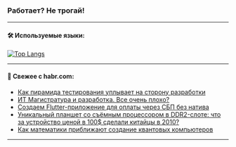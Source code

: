 ### Работает? Не трогай!

---
<!--
#### 🛠️ Technical stack:

![Java](https://img.shields.io/badge/Java-informational?logo=Oracle&style=flat&logoColor=white&color=FF4500)
![Kotlin](https://img.shields.io/badge/Kotlin-informational?logo=Kotlin&style=flat&logoColor=white&color=774D97)
![TS](https://img.shields.io/badge/TypeScript-informational?logo=typeScript&style=flat&logoColor=black&color=017acc)
![Python](https://img.shields.io/badge/Python-informational?logo=Python&style=flat&logoColor=black&color=ffdd54) <br>
![Spring](https://img.shields.io/badge/Spring-informational?logo=Spring&style=flat&logoColor=white&color=6DB33F) 
![SpringBoot](https://img.shields.io/badge/SpringBoot-informational?logo=SpringBoot&style=flat&logoColor=white&color=6DB33F)
![Nest](https://img.shields.io/badge/NestJS-informational?logo=NestJS&style=flat&logoColor=white&color=E0234E) 
![NodeJS](https://img.shields.io/badge/NodeJS-informational?logo=node.js&style=flat&logoColor=white&color=70A760)<br>
![PostgreSQL](https://img.shields.io/badge/PostgreSQL-informational?logo=PostgreSQL&style=flat&logoColor=white&color=DAA520)
![MongoDB](https://img.shields.io/badge/MongoDB-informational?logo=MongoDB&style=flat&logoColor=white&color=870000)
![Apache](https://img.shields.io/badge/Apache-informational?logo=apache&style=flat&logoColor=white&color=f74e28)

___ 
-->

#### 🛠️ Используемые языки:

[![Top Langs](https://github-readme-stats-u2qms2cxw-advtsettinggmailcoms-projects.vercel.app/api/top-langs/?username=zloylis&langs_count=10&hide_title=true&title_color=e6edf3&size_weight=0.5&count_weight=0.5&layout=compact&hide_progress=true&hide_border=true&theme=dracula)](https://github.com/zloylis)

<!---


####  :octocat:&nbsp;&nbsp; Статистика:

![GitHub stats](https://github-readme-stats-u2qms2cxw-advtsettinggmailcoms-projects.vercel.app/api?username=zloylis&show_icons=true&hide_border=true&theme=dracula&title_color=e6edf3&include_all_commits=true&count_private=true&hide_rank=false&hide_title=true&rank_icon=github)
-->
---

#### 💬 Свежее с habr.com:

<!-- BLOG-POST-LIST:START -->
- [Как пирамида тестирования уплывает на сторону разработки](https://habr.com/ru/companies/maxilect/articles/824918/?utm_source=habrahabr&utm_medium=rss&utm_campaign=824918)
- [ИТ Магистратура и разработка. Все очень плохо?](https://habr.com/ru/articles/823398/?utm_source=habrahabr&utm_medium=rss&utm_campaign=823398)
- [Создаем Flutter-приложение для оплаты через СБП без натива](https://habr.com/ru/companies/friflex/articles/824964/?utm_source=habrahabr&utm_medium=rss&utm_campaign=824964)
- [Уникальный планшет со съёмным процессором в DDR2-слоте: что за устройство ценой в 100$ сделали китайцы в 2010?](https://habr.com/ru/companies/timeweb/articles/824240/?utm_source=habrahabr&utm_medium=rss&utm_campaign=824240)
- [Как математики приближают создание квантовых компьютеров](https://habr.com/ru/companies/kryptonite/articles/824844/?utm_source=habrahabr&utm_medium=rss&utm_campaign=824844)
<!-- BLOG-POST-LIST:END -->

---

